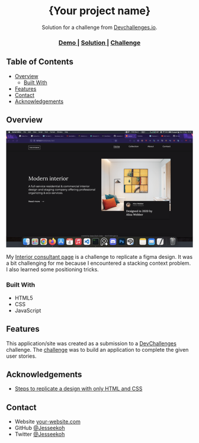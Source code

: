 <!-- Please update value in the {}  -->

<h1 align="center">{Your project name}</h1>

<div align="center">
   Solution for a challenge from  <a href="http://devchallenges.io" target="_blank">Devchallenges.io</a>.
</div>

<div align="center">
  <h3>
    <a href="https://jesseekoh-interior-consultant.netlify.app">
      Demo
    </a>
    <span> | </span>
    <a href="https://github.com/Jesseekoh/interior-consultant">
      Solution
    </a>
    <span> | </span>
    <a href="https://devchallenges.io/challenges/Jymh2b2FyebRTUljkNcb">
      Challenge
    </a>
  </h3>
</div>

<!-- TABLE OF CONTENTS -->

## Table of Contents

- [Overview](#overview)
  - [Built With](#built-with)
- [Features](#features)
- [Contact](#contact)
- [Acknowledgements](#acknowledgements)

<!-- OVERVIEW -->

## Overview

![screenshot](https://github.com/Jesseekoh/interior-consultant/blob/main/Screenshot%202022-09-04%20at%2004.20.02.png)

My [Interior consultant page](https://jesseekoh-interior-consultant.netlify.app) is a challenge to replicate a figma design. It was a bit challenging for me because I encountered a stacking context problem. I also learned some positioning tricks.


### Built With

<!-- This section should list any major frameworks that you built your project using. Here are a few examples.-->

- HTML5
- CSS
- JavaScript

## Features

<!-- List the features of your application or follow the template. Don't share the figma file here :) -->

This application/site was created as a submission to a [DevChallenges](https://devchallenges.io/challenges) challenge. The [challenge](https://devchallenges.io/challenges/Jymh2b2FyebRTUljkNcb) was to build an application to complete the given user stories.

## Acknowledgements

<!-- This section should list any articles or add-ons/plugins that helps you to complete the project. This is optional but it will help you in the future. For exmpale -->

- [Steps to replicate a design with only HTML and CSS](https://devchallenges-blogs.web.app/how-to-replicate-design/)


## Contact

- Website [your-website.com](https://{your-web-site-link})
- GitHub [@Jesseekoh](https://github.com/Jesseekoh)
- Twitter [@Jesseekoh](https://twitter.com/jesseekoh)

